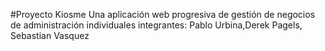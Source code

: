 #Proyecto Kiosme
Una aplicación web progresiva de gestión de negocios de administración individuales
integrantes: Pablo Urbina,Derek Pagels, Sebastian Vasquez